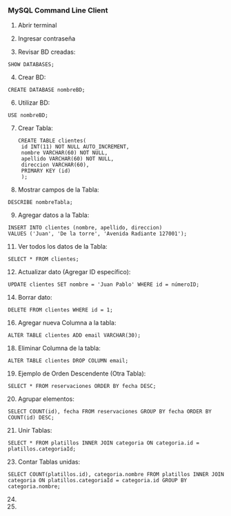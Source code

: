 ### MySQL Command Line Client

1. Abrir terminal

2. Ingresar contraseña

3. Revisar BD creadas:

```
SHOW DATABASES;
```

4. Crear BD:

```
CREATE DATABASE nombreBD;
```

6. Utilizar BD:

```
USE nombreBD;
```

7. Crear Tabla:

   ```
   CREATE TABLE clientes(
    id INT(11) NOT NULL AUTO_INCREMENT,
    nombre VARCHAR(60) NOT NULL,
    apellido VARCHAR(60) NOT NULL,
    direccion VARCHAR(60),
    PRIMARY KEY (id)
    );
   ```
8. Mostrar campos de la Tabla:

```
DESCRIBE nombreTabla;
```

9. Agregar datos a la Tabla:

```
INSERT INTO clientes (nombre, apellido, direccion)
VALUES ('Juan', 'De la torre', 'Avenida Radiante 127001');
```

11. Ver todos los datos de la Tabla:

```
SELECT * FROM clientes;
```

12. Actualizar dato (Agregar ID específico):

```
UPDATE clientes SET nombre = 'Juan Pablo' WHERE id = númeroID;
```

14. Borrar dato:

```
DELETE FROM clientes WHERE id = 1;
```

16. Agregar nueva Columna a la tabla:

```
ALTER TABLE clientes ADD email VARCHAR(30);
```

18. Eliminar Columna de la tabla:

```
ALTER TABLE clientes DROP COLUMN email;
```

19. Ejemplo de Orden Descendente (Otra Tabla):

```
SELECT * FROM reservaciones ORDER BY fecha DESC;
```

20. Agrupar elementos:

```
SELECT COUNT(id), fecha FROM reservaciones GROUP BY fecha ORDER BY COUNT(id) DESC;
```

21. Unir Tablas:

```
SELECT * FROM platillos INNER JOIN categoria ON categoria.id = platillos.categoriaId;
```

23. Contar Tablas unidas:
    
```
SELECT COUNT(platillos.id), categoria.nombre FROM platillos INNER JOIN categoria ON platillos.categoriaId = categoria.id GROUP BY categoria.nombre;
```

24. 

25. 





    
















